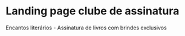 # Landing page clube de assinatura

Encantos literários - Assinatura de livros com brindes exclusivos